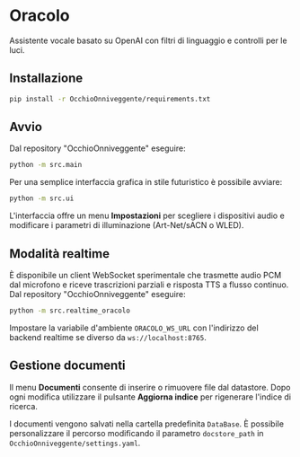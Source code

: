 # Oracolo

Assistente vocale basato su OpenAI con filtri di linguaggio e controlli per le luci.

## Installazione

```bash
pip install -r OcchioOnniveggente/requirements.txt
```

## Avvio

Dal repository "OcchioOnniveggente" eseguire:

```bash
python -m src.main
```

Per una semplice interfaccia grafica in stile futuristico è possibile avviare:

```bash
python -m src.ui
```

L'interfaccia offre un menu **Impostazioni** per scegliere i dispositivi audio
e modificare i parametri di illuminazione (Art-Net/sACN o WLED).

## Modalità realtime

È disponibile un client WebSocket sperimentale che trasmette audio PCM dal
microfono e riceve trascrizioni parziali e risposta TTS a flusso continuo. Dal
repository "OcchioOnniveggente" eseguire:

```bash
python -m src.realtime_oracolo
```

Impostare la variabile d'ambiente `ORACOLO_WS_URL` con l'indirizzo del backend
realtime se diverso da `ws://localhost:8765`.

## Gestione documenti

Il menu **Documenti** consente di inserire o rimuovere file dal datastore.
Dopo ogni modifica utilizzare il pulsante **Aggiorna indice** per rigenerare
l'indice di ricerca.

I documenti vengono salvati nella cartella predefinita `DataBase`. È possibile
personalizzare il percorso modificando il parametro `docstore_path` in
`OcchioOnniveggente/settings.yaml`.

